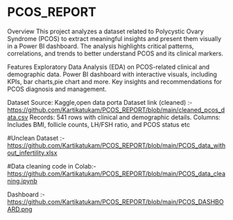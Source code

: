 # PCOS_REPORT

Overview
This project analyzes a dataset related to Polycystic Ovary Syndrome (PCOS) to extract meaningful insights and present them visually in a Power BI dashboard. The analysis highlights critical patterns, correlations, and trends to better understand PCOS and its clinical markers.

Features
Exploratory Data Analysis (EDA) on PCOS-related clinical and demographic data.
Power BI dashboard with interactive visuals, including KPIs, bar charts,pie chart and more.
Key insights and recommendations for PCOS diagnosis and management.

Dataset
Source: Kaggle,open data porta
Dataset link (cleaned) :- https://github.com/Kartikatukam/PCOS_REPORT/blob/main/cleaned_pcos_data.csv
Records: 541 rows with clinical and demographic details.
Columns: Includes BMI, follicle counts, LH/FSH ratio, and PCOS status etc



#Unclean Dataset :-https://github.com/Kartikatukam/PCOS_REPORT/blob/main/PCOS_data_without_infertility.xlsx

#Data cleaning code in Colab:- https://github.com/Kartikatukam/PCOS_REPORT/blob/main/PCOS_data_cleaning.ipynb

Dashboard :- https://github.com/Kartikatukam/PCOS_REPORT/blob/main/PCOS_DASHBOARD.png


